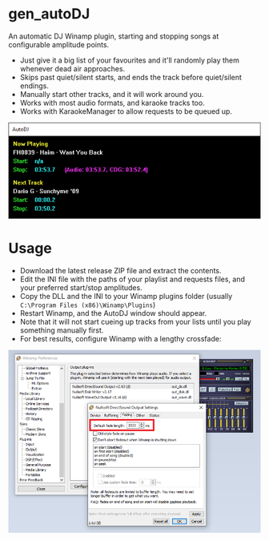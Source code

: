 # gen_autoDJ
An automatic DJ Winamp plugin, starting and stopping songs at configurable amplitude points.
* Just give it a big list of your favourites and it'll randomly play them whenever dead air approaches.
* Skips past quiet/silent starts, and ends the track before quiet/silent endings.
* Manually start other tracks, and it will work around you.
* Works with most audio formats, and karaoke tracks too.
* Works with KaraokeManager to allow requests to be queued up.

![AutoDJ](/media/autoDJScreenshot.png)

# Usage

- Download the latest release ZIP file and extract the contents.
- Edit the INI file with the paths of your playlist and requests files, and your preferred start/stop amplitudes.
- Copy the DLL and the INI to your Winamp plugins folder (usually `C:\Program Files (x86)\Winamp\Plugins`)
- Restart Winamp, and the AutoDJ window should appear.
- Note that it will not start cueing up tracks from your lists until you play something manually first.
- For best results, configure Winamp with a lengthy crossfade:

![Winamp](/media/winamp_fade.png)
